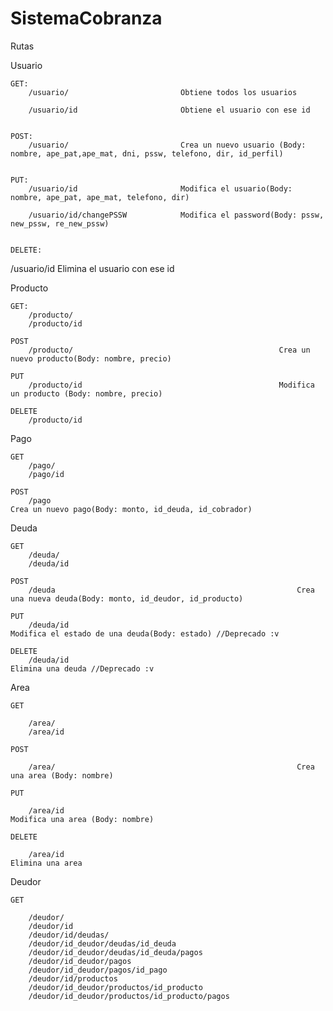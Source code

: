 # SistemaCobranza

Rutas

Usuario

	GET:
		/usuario/                         Obtiene todos los usuarios

		/usuario/id                       Obtiene el usuario con ese id


	POST:
		/usuario/                         Crea un nuevo usuario (Body: nombre, ape_pat,ape_mat, dni, pssw, telefono, dir, id_perfil)


	PUT:
		/usuario/id                       Modifica el usuario(Body: nombre, ape_pat, ape_mat, telefono, dir)

		/usuario/id/changePSSW            Modifica el password(Body: pssw, new_pssw, re_new_pssw)


	DELETE:
  /usuario/id                       Elimina el usuario con ese id
	
Producto

	GET:
		/producto/
		/producto/id

	POST
		/producto/												Crea un nuevo producto(Body: nombre, precio)

	PUT
		/producto/id											Modifica un producto (Body: nombre, precio)

	DELETE
		/producto/id
	
Pago

	GET
		/pago/
		/pago/id

	POST
		/pago															Crea un nuevo pago(Body: monto, id_deuda, id_cobrador)
	
Deuda

	GET
		/deuda/
		/deuda/id

	POST
		/deuda														Crea una nueva deuda(Body: monto, id_deudor, id_producto)

	PUT
		/deuda/id													Modifica el estado de una deuda(Body: estado) //Deprecado :v

	DELETE
		/deuda/id													Elimina una deuda //Deprecado :v
	
Area
	
	GET

		/area/
		/area/id

	POST

		/area/														Crea una area (Body: nombre)

	PUT

		/area/id													Modifica una area (Body: nombre)

	DELETE

		/area/id													Elimina una area


Deudor

	GET	

		/deudor/
		/deudor/id
		/deudor/id/deudas/
		/deudor/id_deudor/deudas/id_deuda
		/deudor/id_deudor/deudas/id_deuda/pagos
		/deudor/id_deudor/pagos
		/deudor/id_deudor/pagos/id_pago
		/deudor/id/productos
		/deudor/id_deudor/productos/id_producto
		/deudor/id_deudor/productos/id_producto/pagos
